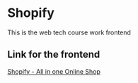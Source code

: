 # Shopify
This is the web tech course work frontend

## Link for the frontend
<a href="https://shopify-pink-gamma.vercel.app/">Shopify - All in one Online Shop</a>